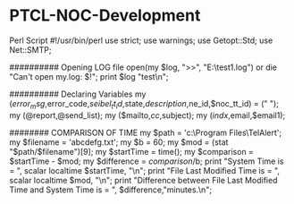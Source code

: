 # PTCL-NOC-Development
Perl Script
#!/usr/bin/perl
use strict;
use warnings;
use Getopt::Std;
use Net::SMTP;


##########	Opening LOG file
open(my $log, ">>", "E:\\test1.log") or die "Can't open my.log: $!";
print $log "test\n";

##########	Declaring Variables	
my ($error_msg,$error_code,$seibel_tt_id,$state,$description,$ne_id,$noc_tt_id) = (" "); 
my (@report,@send_list);
my ($mailto,$cc,$subject);
my ($indx,$email,$email1);


########        COMPARISON OF TIME
my $path = 'c:\\Program Files\\TelAlert';
my $filename = 'abcdefg.txt';
my $b = 60;
my $mod = (stat "$path/$filename")[9];
my $startTime = time();
my $comparison = $startTime - $mod;
my $difference = $comparison/$b;
print "System Time is = ", scalar localtime $startTime, "\n";
print "File Last Modified Time is = ", scalar localtime $mod, "\n";
print "Difference between File Last Modified Time and System Time is = ", $difference,"minutes.\n";
